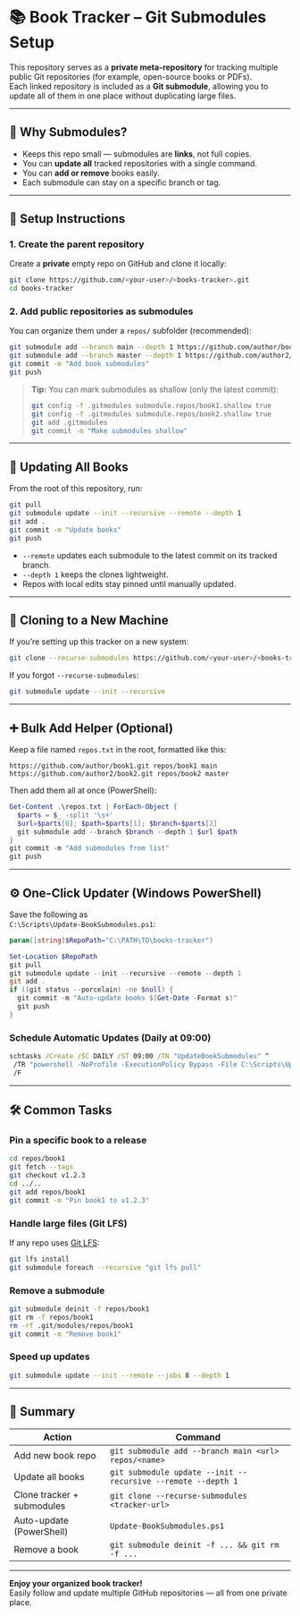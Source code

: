 # 📚 Book Tracker – Git Submodules Setup

This repository serves as a **private meta-repository** for tracking multiple public Git repositories (for example, open-source books or PDFs).  
Each linked repository is included as a **Git submodule**, allowing you to update all of them in one place without duplicating large files.

---

## 🚀 Why Submodules?

- Keeps this repo small — submodules are **links**, not full copies.  
- You can **update all** tracked repositories with a single command.  
- You can **add or remove** books easily.  
- Each submodule can stay on a specific branch or tag.

---

## 🧩 Setup Instructions

### 1. Create the parent repository

Create a **private** empty repo on GitHub and clone it locally:
```bash
git clone https://github.com/<your-user>/<books-tracker>.git
cd books-tracker
```

### 2. Add public repositories as submodules

You can organize them under a `repos/` subfolder (recommended):

```bash
git submodule add --branch main --depth 1 https://github.com/author/book1.git repos/book1
git submodule add --branch master --depth 1 https://github.com/author2/book2.git repos/book2
git commit -m "Add book submodules"
git push
```

> **Tip:** You can mark submodules as shallow (only the latest commit):
> ```bash
> git config -f .gitmodules submodule.repos/book1.shallow true
> git config -f .gitmodules submodule.repos/book2.shallow true
> git add .gitmodules
> git commit -m "Make submodules shallow"
> ```

---

## 🔁 Updating All Books

From the root of this repository, run:

```bash
git pull
git submodule update --init --recursive --remote --depth 1
git add .
git commit -m "Update books"
git push
```

- `--remote` updates each submodule to the latest commit on its tracked branch.  
- `--depth 1` keeps the clones lightweight.  
- Repos with local edits stay pinned until manually updated.

---

## 🧠 Cloning to a New Machine

If you’re setting up this tracker on a new system:

```bash
git clone --recurse-submodules https://github.com/<your-user>/<books-tracker>.git
```

If you forgot `--recurse-submodules`:
```bash
git submodule update --init --recursive
```

---

## ➕ Bulk Add Helper (Optional)

Keep a file named `repos.txt` in the root, formatted like this:
```
https://github.com/author/book1.git repos/book1 main
https://github.com/author2/book2.git repos/book2 master
```

Then add them all at once (PowerShell):

```powershell
Get-Content .\repos.txt | ForEach-Object {
  $parts = $_ -split '\s+'
  $url=$parts[0]; $path=$parts[1]; $branch=$parts[2]
  git submodule add --branch $branch --depth 1 $url $path
}
git commit -m "Add submodules from list"
git push
```

---

## ⚙️ One-Click Updater (Windows PowerShell)

Save the following as  
`C:\Scripts\Update-BookSubmodules.ps1`:

```powershell
param([string]$RepoPath="C:\PATH\TO\books-tracker")

Set-Location $RepoPath
git pull
git submodule update --init --recursive --remote --depth 1
git add .
if ((git status --porcelain) -ne $null) {
  git commit -m "Auto-update books $(Get-Date -Format s)"
  git push
}
```

### Schedule Automatic Updates (Daily at 09:00)

```cmd
schtasks /Create /SC DAILY /ST 09:00 /TN "UpdateBookSubmodules" ^
 /TR "powershell -NoProfile -ExecutionPolicy Bypass -File C:\Scripts\Update-BookSubmodules.ps1" ^
 /F
```

---

## 🛠 Common Tasks

### Pin a specific book to a release
```bash
cd repos/book1
git fetch --tags
git checkout v1.2.3
cd ../..
git add repos/book1
git commit -m "Pin book1 to v1.2.3"
```

### Handle large files (Git LFS)
If any repo uses [Git LFS](https://git-lfs.com/):
```bash
git lfs install
git submodule foreach --recursive "git lfs pull"
```

### Remove a submodule
```bash
git submodule deinit -f repos/book1
git rm -f repos/book1
rm -rf .git/modules/repos/book1
git commit -m "Remove book1"
```

### Speed up updates
```bash
git submodule update --init --remote --jobs 8 --depth 1
```

---

## 🧾 Summary

| Action | Command |
|--------|----------|
| Add new book repo | `git submodule add --branch main <url> repos/<name>` |
| Update all books | `git submodule update --init --recursive --remote --depth 1` |
| Clone tracker + submodules | `git clone --recurse-submodules <tracker-url>` |
| Auto-update (PowerShell) | `Update-BookSubmodules.ps1` |
| Remove a book | `git submodule deinit -f ... && git rm -f ...` |

---

**Enjoy your organized book tracker!**  
Easily follow and update multiple GitHub repositories — all from one private place.
